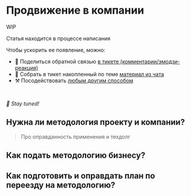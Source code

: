 # Продвижение в компании

WIP

Статья находится в процессе написания

Чтобы ускорить ее появление, можно:

* 📢 Поделиться обратной связью [в тикете (комментарии/эмодзи-реакция)](https://github.com/feature-sliced/documentation/issues/206)
* 💬 Собрать в тикет накопленный по теме [материал из чата](https://t.me/feature_sliced)
* ⚒️ Посодействовать [любым другим способом](https://github.com/feature-sliced/documentation/blob/master/CONTRIBUTING.md)

<br />

*🍰 Stay tuned!*

## Нужна ли методология проекту и компании?[​](#do-the-project-and-the-company-need-a-methodology "Прямая ссылка на этот заголовок")

> Про оправданность применения и техдолг

## Как подать методологию бизнесу?[​](#how-can-i-submit-a-methodology-to-a-business "Прямая ссылка на этот заголовок")

## Как подготовить и оправдать план по переезду на методологию?[​](#how-to-prepare-and-justify-a-plan-to-move-to-the-methodology "Прямая ссылка на этот заголовок")
